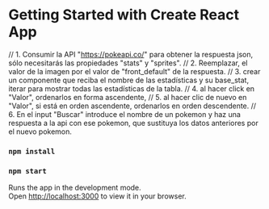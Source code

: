 # Getting Started with Create React App

// 1. Consumir la API "https://pokeapi.co/" para obtener la respuesta json, sólo necesitarás las propiedades "stats" y "sprites".
// 2. Reemplazar, el valor de la imagen por el valor de "front_default" de la respuesta.
// 3. crear un componente que reciba el nombre de las estadísticas y su base_stat, iterar para mostrar todas las estadísticas de la tabla.
// 4. al hacer click en "Valor", ordenarlos en forma ascendente,
// 5. al hacer clic de nuevo en "Valor", si está en orden ascendente, ordenarlos en orden descendente.
// 6. En el input "Buscar" introduce el nombre de un pokemon y haz una respuesta a la api con ese pokemon, que sustituya los datos anteriores por el nuevo pokemon.

### `npm install`

### `npm start`

Runs the app in the development mode.\
Open [http://localhost:3000](http://localhost:3000) to view it in your browser.

